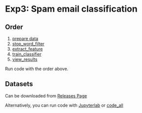 # Exp3: Spam email classification
## Order
1. [prepare data](./dataprocess.py)
2. [stop_word_filter](./stopword_filter.py)
3. [extract_feature](./extract_specification.py)
4. [train_classifier](./train_classifier.py)
5. [view_results](./viewresult.py)

Run code with the order above.

## Datasets
Can be downloaded from [Releases Page](https://github.com/zhousc11/hbnu-nlp-homework/releases)

Alternatively, you can run code with [Jupyterlab](./code_all.ipynb) or [code_all](./all_code.py)
